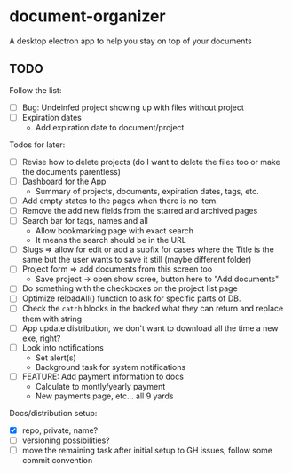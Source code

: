 # document-organizer
A desktop electron app to help you stay on top of your documents

## TODO
Follow the list:
* [ ] Bug: Undeinfed project showing up with files without project
* [ ] Expiration dates
  * Add expiration date to document/project

Todos for later:
* [ ] Revise how to delete projects (do I want to delete the files too or make the documents parentless)
* [ ] Dashboard for the App
  * Summary of projects, documents, expiration dates, tags, etc.
* [ ] Add empty states to the pages when there is no item.
* [ ] Remove the add new fields from the starred and archived pages
* [ ] Search bar for tags, names and all
  * Allow bookmarking page with exact search
  * It means the search should be in the URL
* [ ] Slugs => allow for edit or add a subfix for cases where the Title is the same but the user wants to save it still (maybe different folder)
* [ ] Project form => add documents from this screen too
  * Save project -> open show scree, button here to "Add documents"
* [ ] Do something with the checkboxes on the project list page
* [ ] Optimize reloadAll() function to ask for specific parts of DB.
* [ ] Check the `catch` blocks in the backed what they can return and replace them with string
* [ ] App update distribution, we don't want to download all the time a new exe, right?
* [ ] Look into notifications
  * Set alert(s)
  * Background task for system notifications
* [ ] FEATURE: Add payment information to docs
  * Calculate to montly/yearly payment
  * New payments page, etc... all 9 yards

Docs/distribution setup:
* [x] repo, private, name?
* [ ] versioning possibilities?
* [ ] move the remaining task after initial setup to GH issues, follow some commit convention
